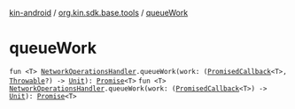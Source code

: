 [kin-android](../index.md) / [org.kin.sdk.base.tools](index.md) / [queueWork](./queue-work.md)

# queueWork

`fun <T> `[`NetworkOperationsHandler`](-network-operations-handler/index.md)`.queueWork(work: (`[`PromisedCallback`](-promised-callback/index.md)`<T>, `[`Throwable`](https://kotlinlang.org/api/latest/jvm/stdlib/kotlin/-throwable/index.html)`?) -> `[`Unit`](https://kotlinlang.org/api/latest/jvm/stdlib/kotlin/-unit/index.html)`): `[`Promise`](-promise/index.md)`<T>`
`fun <T> `[`NetworkOperationsHandler`](-network-operations-handler/index.md)`.queueWork(work: (`[`PromisedCallback`](-promised-callback/index.md)`<T>) -> `[`Unit`](https://kotlinlang.org/api/latest/jvm/stdlib/kotlin/-unit/index.html)`): `[`Promise`](-promise/index.md)`<T>`